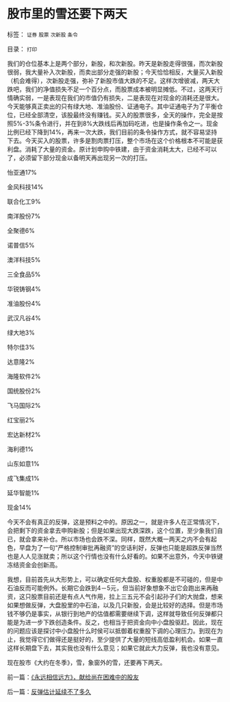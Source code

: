 # 股市里的雪还要下两天

标签： `证券` `股票` `次新股` `条令` 

目录： `打印`

我们的仓位基本上是两个部分，新股，和次新股。昨天是新股走得很强，而次新股很弱，我大量补入次新股，而卖出部分走强的新股；今天恰恰相反，大量买入新股（机会难得），次新股走强，弥补了新股市值大跌的不足。这样次增彼减，两天大跌吧，我们的净值损失不足一个百分点，而股票成本被明显摊低。不过，这两天行情确实弱，一是表现在我们的市值仍有损失，二是表现在对现金的消耗还是很大。今天能够真正卖出的只有绿大地、准油股份、证通电子。其中证通电子为了平衡仓位，已经全部清空，该股最终没有赚钱。买入的股票很多，全天的操作，完全是按照5%-3%条令进行，并在到8%大跌线后再加码吃进，也是操作条令之一。现金比例已经下降到14%，再来一次大跌，我们目前的条令操作方式，就不容易坚持下去。今天买入的股票，许多是割肉票打压，整个市场在这个价格根本不可能是获利盘。消耗了大量的资金。原计划申购中铁建，由于资金消耗太大，已经不可以了，必须留下部分现金以备明天再出现另一次的打压。





怡亚通17%

金风科技14%

联合化工9%

南洋股份7%

全聚德6%

诺普信5%

澳洋科技5%

三全食品5%

华锐铸钢4%

准油股份4%

武汉凡谷4%

绿大地3%

特尔佳3%

达意隆2%

海隆软件2%

国统股份2%

飞马国际2%

红宝丽2%

宏达新材2%

海利德1%

山东如意1%

成飞集成1%

延华智能1%

现金14%



今天不会有真正的反弹，这是预料之中的。原因之一，就是许多人在正常情况下，会把剩下的资金拿去申购新股；但是如果出现大跌深跌，这个位置，至少象我们自已，就会拿来补仓。所以市场也会跌不深。同样，既然大概一两天之内不会有起色，早盘为了一句“严格控制审批再融资”的空话利好，反弹也只能是超跌反弹当然也是人人见涨就卖；所以这个行情也没有什么好看的。如果不出意外，今天中铁键冻结资金会创新高。



我想，目前首先从大形势上，可以确定任何大盘股、权重股都是不可碰的，但是中石油反而可能例外。长期它会跌到4－5元，但当前好象想象不出它会跑出来再融资，这只股票目前还是有点人气作用，拉上三五元不会引起孙子们的大抛盘，想来如果想做反弹，大盘股里的中石油，以及几只新股，会是比较好的选择。但是市场钱不够仍是事实，从银行到地产的估值都需要继续下调，这样就导致任何反弹都只能是为进一步下跌创造条件。反之，也相当于把资金向中小盘股驱赶。因此，现在的问题应该是探讨中小盘股什么时侯可以抵御着权重股下调的心理压力。到现在为止，我觉得它们做得还是挺好的，至少提供了大量的短线高低盈利机会。如果一直这样长期盘下去，其实我也没有什么意见；如果它就此大力反弹，我也没有意见。



现在股市《大约在冬季》，雪，象窗外的雪，还要再下两天。

前一篇：[《永远相信远方》，献给尚在困难中的股友](../../../2008/2/25/《永远相信远方》，献给尚在困难中的股友.md)

后一篇：[反弹估计延续不了多久](../../../2008/2/27/反弹估计延续不了多久.md)